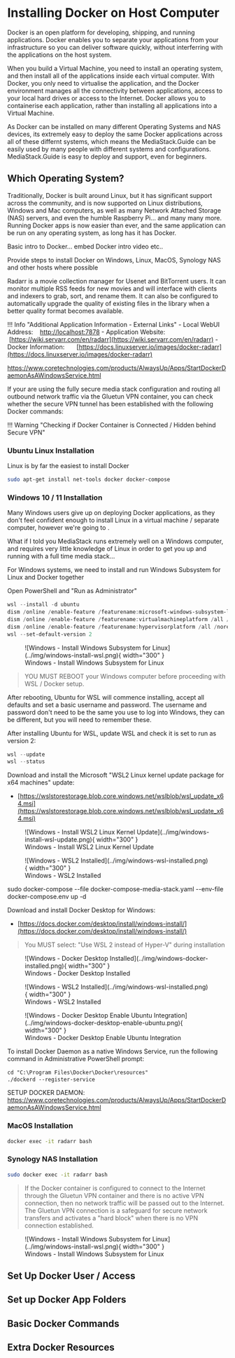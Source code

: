 # Installing Docker on Host Computer

Docker is an open platform for developing, shipping, and running applications. Docker enables you to separate your applications from your infrastructure so you can deliver software quickly, without interferring with the applications on the host system.

When you build a Virtual Machine, you need to install an operating system, and then install all of the applications inside each virtual computer. With Docker, you only need to virtualise the application, and the Docker environment manages all the connectivity between applications, access to your local hard drives or access to the Internet. Docker allows you to containerise each application, rather than installing all applications into a Virtual Machine.

As Docker can be installed on many different Operating Systems and NAS devices, its extremely easy to deploy the same Docker applications across all of these differnt systems, which means the MediaStack.Guide can be easily used by many people with different systems and configurations. MediaStack.Guide is easy to deploy and support, even for beginners.

## Which Operating System?

Traditionally, Docker is built around Linux, but it has significant support across the community, and is now supported on Linux distributions, Windows and Mac computers, as well as many Network Attached Storage (NAS) servers, and even the humble Raspberry Pi... and many many more. Running Docker apps is now easier than ever, and the same application can be run on any operating system, as long has it has Docker.






Basic intro to Docker... embed Docker intro video etc..

Provide steps to install Docker on Windows, Linux, MacOS, Synology NAS and other hosts where possible



Radarr is a movie collection manager for Usenet and BitTorrent users. It can monitor multiple RSS feeds for new movies and will interface with clients and indexers to grab, sort, and rename them. It can also be configured to automatically upgrade the quality of existing files in the library when a better quality format becomes available.

!!! Info "Additional Application Information - External Links"
    - Local WebUI Address: &nbsp; &nbsp;[http://localhost:7878](http://localhost:7878)
    - Application Website: &nbsp; &nbsp; &nbsp;[https://wiki.servarr.com/en/radarr](https://wiki.servarr.com/en/radarr)
    - Docker Information: &nbsp; &nbsp; &nbsp; [https://docs.linuxserver.io/images/docker-radarr](https://docs.linuxserver.io/images/docker-radarr)



https://www.coretechnologies.com/products/AlwaysUp/Apps/StartDockerDaemonAsAWindowsService.html

If your are using the fully secure media stack configuration and routing all outbound network traffic via the Gluetun VPN container, you can check whether the secure VPN tunnel has been established with the following Docker commands:

!!! Warning "Checking if Docker Container is Connected / Hidden behind Secure VPN"

### Ubuntu Linux Installation

Linux is by far the easiest to install Docker

``` bash
sudo apt-get install net-tools docker docker-compose
```

### Windows 10 / 11 Installation

Many Windows users give up on deploying Docker applications, as they don't feel confident enough to install Linux in a virtual machine / separate computer, however we're going to .

What if I told you MediaStack runs extremely well on a Windows computer, and requires very little knowledge of Linux in order to get you up and running with a full time media stack... 


For Windows systems, we need to install and run Windows Subsystem for Linux and Docker together

Open PowerShell and "Run as Administrator"

``` powershell
wsl --install -d ubuntu
dism /online /enable-feature /featurename:microsoft-windows-subsystem-linux /all /norestart
dism /online /enable-feature /featurename:virtualmachineplatform /all /norestart
dism /online /enable-feature /featurename:hypervisorplatform /all /norestart
wsl --set-default-version 2
```

<figure markdown>
  ![Windows - Install Windows Subsystem for Linux](../img/windows-install-wsl.png){ width="300" }
  <figcaption>Windows - Install Windows Subsystem for Linux</figcaption>
</figure>

> YOU MUST REBOOT your Windows computer before proceeding with WSL / Docker setup.

After rebooting, Ubuntu for WSL will commence installing, accept all defaults and set a basic username and password. The username and password don't need to be the same you use to log into Windows, they can be different, but you will need to remember these.

After installing Ubuntu for WSL, update WSL and check it is set to run as version 2:

``` powershell
wsl --update
wsl --status
```

Download and install the Microsoft "WSL2 Linux kernel update package for x64 machines" update:

- [https://wslstorestorage.blob.core.windows.net/wslblob/wsl_update_x64.msi](https://wslstorestorage.blob.core.windows.net/wslblob/wsl_update_x64.msi)


<figure markdown>
  ![Windows - Install WSL2 Linux Kernel Update](../img/windows-install-wsl-update.png){ width="300" }
  <figcaption>Windows - Install WSL2 Linux Kernel Update</figcaption>
</figure>


<figure markdown>
  ![Windows - WSL2 Installed](../img/windows-wsl-installed.png){ width="300" }
  <figcaption>Windows - WSL2 Installed</figcaption>
</figure>




sudo docker-compose --file docker-compose-media-stack.yaml --env-file docker-compose.env up -d
















Download and install Docker Desktop for Windows:

- [https://docs.docker.com/desktop/install/windows-install/](https://docs.docker.com/desktop/install/windows-install/)

> You MUST select: "Use WSL 2 instead of Hyper-V" during installation


<figure markdown>
  ![Windows - Docker Desktop Installed](../img/windows-docker-installed.png){ width="300" }
  <figcaption>Windows - Docker Desktop Installed</figcaption>
</figure>


<figure markdown>
  ![Windows - WSL2 Installed](../img/windows-wsl-installed.png){ width="300" }
  <figcaption>Windows - WSL2 Installed</figcaption>
</figure>


<figure markdown>
  ![Windows - Docker Desktop Enable Ubuntu Integration](../img/windows-docker-desktop-enable-ubuntu.png){ width="300" }
  <figcaption>Windows - Docker Desktop Enable Ubuntu Integration</figcaption>
</figure>



To install Docker Daemon as a native Windows Service, run the following command in Administrative PowerShell prompt:





```
cd "C:\Program Files\Docker\Docker\resources"
./dockerd --register-service
```

SETUP DOCKER DAEMON: https://www.coretechnologies.com/products/AlwaysUp/Apps/StartDockerDaemonAsAWindowsService.html


### MacOS Installation

``` bash
docker exec -it radarr bash
```

### Synology NAS Installation

``` bash
sudo docker exec -it radarr bash
```




> If the Docker container is configured to connect to the Internet through the Gluetun VPN container and there is no active VPN connection, then no network traffic will be passed out to the Internet. The Gluetun VPN connection is a safeguard for secure network transfers and activates a "hard block" when there is no VPN connection established.




<figure markdown>
  ![Windows - Install Windows Subsystem for Linux](../img/windows-install-wsl.png){ width="300" }
  <figcaption>Windows - Install Windows Subsystem for Linux</figcaption>
</figure>


## Set Up Docker User / Access


## Set up Docker App Folders


## Basic Docker Commands

## Extra Docker Resources






